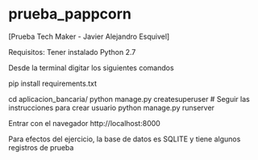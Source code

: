 # prueba_pappcorn
[Prueba Tech Maker - Javier Alejandro Esquivel]

Requisitos:
Tener instalado Python 2.7

Desde la terminal digitar los siguientes comandos

pip install requirements.txt

cd aplicacion_bancaria/
python manage.py createsuperuser # Seguir las instrucciones para crear usuario
python manage.py runserver

Entrar con el navegador http://localhost:8000

Para efectos del ejercicio, la base de datos es SQLITE y tiene algunos registros de prueba
